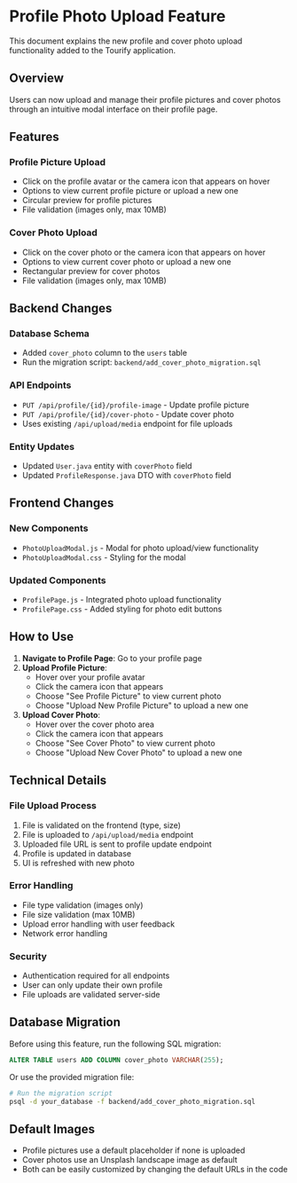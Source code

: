 # Profile Photo Upload Feature

This document explains the new profile and cover photo upload functionality added to the Tourify application.

## Overview

Users can now upload and manage their profile pictures and cover photos through an intuitive modal interface on their profile page.

## Features

### Profile Picture Upload
- Click on the profile avatar or the camera icon that appears on hover
- Options to view current profile picture or upload a new one
- Circular preview for profile pictures
- File validation (images only, max 10MB)

### Cover Photo Upload
- Click on the cover photo or the camera icon that appears on hover
- Options to view current cover photo or upload a new one
- Rectangular preview for cover photos
- File validation (images only, max 10MB)

## Backend Changes

### Database Schema
- Added `cover_photo` column to the `users` table
- Run the migration script: `backend/add_cover_photo_migration.sql`

### API Endpoints
- `PUT /api/profile/{id}/profile-image` - Update profile picture
- `PUT /api/profile/{id}/cover-photo` - Update cover photo
- Uses existing `/api/upload/media` endpoint for file uploads

### Entity Updates
- Updated `User.java` entity with `coverPhoto` field
- Updated `ProfileResponse.java` DTO with `coverPhoto` field

## Frontend Changes

### New Components
- `PhotoUploadModal.js` - Modal for photo upload/view functionality
- `PhotoUploadModal.css` - Styling for the modal

### Updated Components
- `ProfilePage.js` - Integrated photo upload functionality
- `ProfilePage.css` - Added styling for photo edit buttons

## How to Use

1. **Navigate to Profile Page**: Go to your profile page
2. **Upload Profile Picture**:
   - Hover over your profile avatar
   - Click the camera icon that appears
   - Choose "See Profile Picture" to view current photo
   - Choose "Upload New Profile Picture" to upload a new one
3. **Upload Cover Photo**:
   - Hover over the cover photo area
   - Click the camera icon that appears
   - Choose "See Cover Photo" to view current photo
   - Choose "Upload New Cover Photo" to upload a new one

## Technical Details

### File Upload Process
1. File is validated on the frontend (type, size)
2. File is uploaded to `/api/upload/media` endpoint
3. Uploaded file URL is sent to profile update endpoint
4. Profile is updated in database
5. UI is refreshed with new photo

### Error Handling
- File type validation (images only)
- File size validation (max 10MB)
- Upload error handling with user feedback
- Network error handling

### Security
- Authentication required for all endpoints
- User can only update their own profile
- File uploads are validated server-side

## Database Migration

Before using this feature, run the following SQL migration:

```sql
ALTER TABLE users ADD COLUMN cover_photo VARCHAR(255);
```

Or use the provided migration file:
```bash
# Run the migration script
psql -d your_database -f backend/add_cover_photo_migration.sql
```

## Default Images

- Profile pictures use a default placeholder if none is uploaded
- Cover photos use an Unsplash landscape image as default
- Both can be easily customized by changing the default URLs in the code 